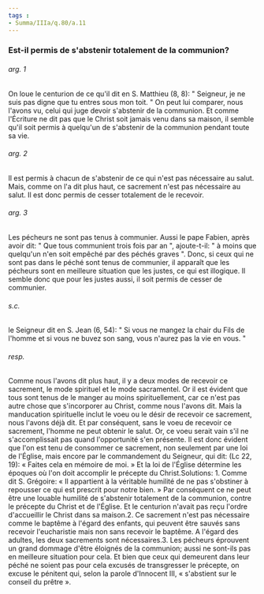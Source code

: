 ```yaml
---
tags : 
- Summa/IIIa/q.80/a.11
---
```


### Est-il permis de s'abstenir totalement de la communion?

###### arg. 1
On loue le centurion de ce qu'il dit en S. Matthieu (8, 8): " Seigneur, je ne suis pas digne que tu entres sous mon toit. " On peut lui comparer, nous l'avons vu, celui qui juge devoir s'abstenir de la communion. Et comme l'Écriture ne dit pas que le Christ soit jamais venu dans sa maison, il semble qu'il soit permis à quelqu'un de s'abstenir de la communion pendant toute sa vie. 

###### arg. 2
Il est permis à chacun de s'abstenir de ce qui n'est pas nécessaire au salut. Mais, comme on l'a dit plus haut, ce sacrement n'est pas nécessaire au salut. Il est donc permis de cesser totalement de le recevoir. 

###### arg. 3
Les pécheurs ne sont pas tenus à communier. Aussi le pape Fabien, après avoir dit: " Que tous communient trois fois par an ", ajoute-t-il: " à moins que quelqu'un n'en soit empêché par des péchés graves ". Donc, si ceux qui ne sont pas dans le péché sont tenus de communier, il apparaît que les pécheurs sont en meilleure situation que les justes, ce qui est illogique. Il semble donc que pour les justes aussi, il soit permis de cesser de communier. 

###### s.c.
le Seigneur dit en S. Jean (6, 54): " Si vous ne mangez la chair du Fils de l'homme et si vous ne buvez son sang, vous n'aurez pas la vie en vous. " 

###### resp.
Comme nous l'avons dit plus haut, il y a deux modes de recevoir ce sacrement, le mode spirituel et le mode sacramentel. Or il est évident que tous sont tenus de le manger au moins spirituellement, car ce n'est pas autre chose que s'incorporer au Christ, comme nous l'avons dit. Mais la manducation spirituelle inclut le voeu ou le désir de recevoir ce sacrement, nous l'avons déjà dit. Et par conséquent, sans le voeu de recevoir ce sacrement, l'homme ne peut obtenir le salut. Or, ce voeu serait vain s'il ne s'accomplissait pas quand l'opportunité s'en présente. Il est donc évident que l'on est tenu de consommer ce sacrement, non seulement par une loi de l'Église, mais encore par le commandement du Seigneur, qui dit: (Lc 22, 19): « Faites cela en mémoire de moi. » Et la loi de l'Église détermine les époques où l'on doit accomplir le précepte du Christ.Solutions: 1. Comme dit S. Grégoire: « Il appartient à la véritable humilité de ne pas s'obstiner à repousser ce qui est prescrit pour notre bien. » Par conséquent ce ne peut être une louable humilité de s'abstenir totalement de la communion, contre le précepte du Christ et de l'Église. Et le centurion n'avait pas reçu l'ordre d'accueillir le Christ dans sa maison.2. Ce sacrement n'est pas nécessaire comme le baptême à l'égard des enfants, qui peuvent être sauvés sans recevoir l'eucharistie mais non sans recevoir le baptême. A l'égard des adultes, les deux sacrements sont nécessaires.3. Les pécheurs éprouvent un grand dommage d'être éloignés de la communion; aussi ne sont-ils pas en meilleure situation pour cela. Et bien que ceux qui demeurent dans leur péché ne soient pas pour cela excusés de transgresser le précepte, on excuse le pénitent qui, selon la parole d'Innocent III, « s'abstient sur le conseil du prêtre ».

